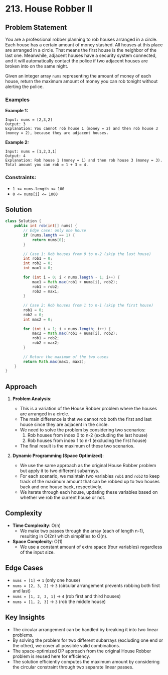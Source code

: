 # 213. House Robber II

## Problem Statement
You are a professional robber planning to rob houses arranged in a circle. Each house has a certain amount of money stashed. All houses at this place are arranged in a circle. That means the first house is the neighbor of the last one. Meanwhile, adjacent houses have a security system connected, and it will automatically contact the police if two adjacent houses are broken into on the same night.

Given an integer array `nums` representing the amount of money of each house, return the maximum amount of money you can rob tonight without alerting the police.

### Examples

**Example 1:**
```
Input: nums = [2,3,2]
Output: 3
Explanation: You cannot rob house 1 (money = 2) and then rob house 3 (money = 2), because they are adjacent houses.
```

**Example 2:**
```
Input: nums = [1,2,3,1]
Output: 4
Explanation: Rob house 1 (money = 1) and then rob house 3 (money = 3).
Total amount you can rob = 1 + 3 = 4.
```

### Constraints:
- `1 <= nums.length <= 100`
- `0 <= nums[i] <= 1000`

## Solution
```java
class Solution {
    public int rob(int[] nums) {
        // Edge case: only one house
        if (nums.length == 1) {
            return nums[0];
        }
        
        // Case 1: Rob houses from 0 to n-2 (skip the last house)
        int rob1 = 0;
        int rob2 = 0;
        int max1 = 0;
        
        for (int i = 0; i < nums.length - 1; i++) {
            max1 = Math.max(rob1 + nums[i], rob2);
            rob1 = rob2;
            rob2 = max1;
        }
        
        // Case 2: Rob houses from 1 to n-1 (skip the first house)
        rob1 = 0;
        rob2 = 0;
        int max2 = 0;
        
        for (int i = 1; i < nums.length; i++) {
            max2 = Math.max(rob1 + nums[i], rob2);
            rob1 = rob2;
            rob2 = max2;
        }
        
        // Return the maximum of the two cases
        return Math.max(max1, max2);
    }
}
```

## Approach
1. **Problem Analysis**:
   - This is a variation of the House Robber problem where the houses are arranged in a circle.
   - The main difference is that we cannot rob both the first and last house since they are adjacent in the circle.
   - We need to solve the problem by considering two scenarios:
     1. Rob houses from index 0 to n-2 (excluding the last house)
     2. Rob houses from index 1 to n-1 (excluding the first house)
   - The final result is the maximum of these two scenarios.

2. **Dynamic Programming (Space Optimized)**:
   - We use the same approach as the original House Robber problem but apply it to two different subarrays.
   - For each scenario, we maintain two variables `rob1` and `rob2` to keep track of the maximum amount that can be robbed up to two houses back and one house back, respectively.
   - We iterate through each house, updating these variables based on whether we rob the current house or not.

## Complexity
- **Time Complexity**: O(n)
  - We make two passes through the array (each of length n-1), resulting in O(2n) which simplifies to O(n).
- **Space Complexity**: O(1)
  - We use a constant amount of extra space (four variables) regardless of the input size.

## Edge Cases
- `nums = [1]` → `1` (only one house)
- `nums = [2, 3, 2]` → `3` (circular arrangement prevents robbing both first and last)
- `nums = [1, 2, 3, 1]` → `4` (rob first and third houses)
- `nums = [1, 2, 3]` → `3` (rob the middle house)

## Key Insights
- The circular arrangement can be handled by breaking it into two linear problems.
- By solving the problem for two different subarrays (excluding one end or the other), we cover all possible valid combinations.
- The space-optimized DP approach from the original House Robber problem is reused here for efficiency.
- The solution efficiently computes the maximum amount by considering the circular constraint through two separate linear passes.